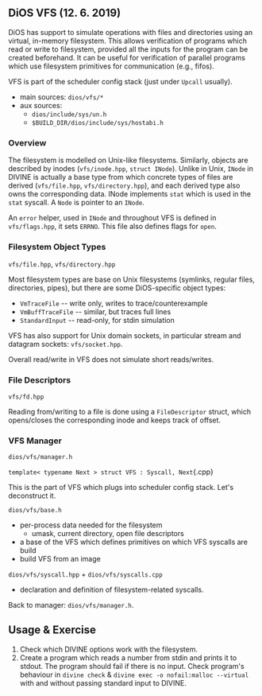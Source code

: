 ## DiOS VFS (12. 6. 2019)

DiOS has support to simulate operations with files and directories using an
virtual, in-memory filesystem. This allows verification of programs which read
or write to filesystem, provided all the inputs for the program can be created
beforehand. It can be useful for verification of parallel programs which use
filesystem primitives for communication (e.g., fifos).

VFS is part of the scheduler config stack (just under `Upcall` usually).

- main sources: `dios/vfs/*`
- aux sources:
  - `dios/include/sys/un.h`
  - `$BUILD_DIR/dios/include/sys/hostabi.h`

### Overview

The filesystem is modelled on Unix-like filesystems. Similarly, objects are
described by inodes (`vfs/inode.hpp`, `struct INode`). Unlike in Unix, `INode`
in DIVINE is actually a base type from which concrete types of files are derived
(`vfs/file.hpp`, `vfs/directory.hpp`), and each derived type also owns the
corresponding data.  INode implements `stat` which is used in the `stat`
syscall.  A `Node` is pointer to an `INode`.

An `error` helper, used in `INode` and throughout VFS is defined in
`vfs/flags.hpp`, it sets `ERRNO`. This file also defines flags for `open`.

### Filesystem Object Types

`vfs/file.hpp`, `vfs/directory.hpp`

Most filesystem types are base on Unix filesystems (symlinks, regular files,
directories, pipes), but there are some DiOS-specific object types:

- `VmTraceFile` -- write only, writes to trace/counterexample
- `VmBuffTraceFile` -- similar, but traces full lines
- `StandardInput` -- read-only, for stdin simulation

VFS has also support for Unix domain sockets, in particular stream and datagram
sockets: `vfs/socket.hpp`.

Overall read/write in VFS does not simulate short reads/writes.


### File Descriptors

`vfs/fd.hpp`

Reading from/writing to a file is done using a `FileDescriptor` struct, which
opens/closes the corresponding inode and keeps track of offset.

### VFS Manager

`dios/vfs/manager.h`

`template< typename Next > struct VFS : Syscall, Next`{.cpp}

This is the part of VFS which plugs into scheduler config stack. Let's
deconstruct it.

`dios/vfs/base.h`

- per-process data needed for the filesystem
  - umask, current directory, open file descriptors
- a base of the VFS which defines primitives on which VFS syscalls are build
- build VFS from an image

`dios/vfs/syscall.hpp` + `dios/vfs/syscalls.cpp`

- declaration and definition of filesystem-related syscalls.

Back to manager: `dios/vfs/manager.h`.

## Usage & Exercise

1.  Check which DIVINE options work with the filesystem.
2.  Create a program which reads a number from stdin and prints it to stdout. The
    program should fail if there is no input. Check program's behaviour in
    `divine check` & `divine exec -o nofail:malloc --virtual` with and without
    passing standard input to DIVINE.

